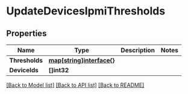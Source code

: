 # UpdateDevicesIpmiThresholds

## Properties

Name | Type | Description | Notes
------------ | ------------- | ------------- | -------------
**Thresholds** | [**map[string]interface{}**](.md) |  | 
**DeviceIds** | **[]int32** |  | 

[[Back to Model list]](../README.md#documentation-for-models) [[Back to API list]](../README.md#documentation-for-api-endpoints) [[Back to README]](../README.md)


